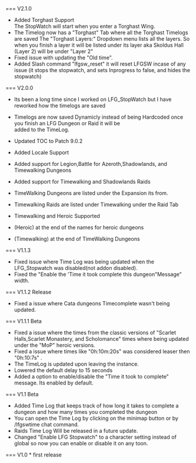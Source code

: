 === V2.1.0
* Added Torghast Support  
The StopWatch will start when you enter a Torghast Wing.
* The Timelog now has a "Torghast" Tab where all the Torghast Timelogs are saved
  The "Torghast Layers:" Dropdown menu lists all the layers.
  So when you finish a layer it will be listed under its layer aka Skoldus Hall (Layer 2) will be under "Layer 2"
* Fixed issue with updating the "Old time".
* Added Slash command "lfgsw_reset"  it will reset LFGSW incase of any issue (it stops the stopwatch, and sets Inprogress to false, and hides the stopwatch)

=== V2.0.0
* Its been a long time since I worked on LFG_StopWatch but I have reworked how the timelogs are saved
* Timelogs are now saved Dynamicly instead of being Hardcoded once you finish an LFG Dungeon or Raid it will be  
added to the TimeLog.

* Updated TOC to Patch 9.0.2
* Added Locale Support
* Added support for Legion,Battle for Azeroth,Shadowlands, and Timewalking Dungeons
* Added support for Timewalking and Shadowlands Raids
* TimeWalking Dungeons are listed under the Expansion its from.
* Timewalking Raids are listed under Timewalking under the Raid Tab

* Timewalking and Heroic Supported
* (Heroic) at the end of the names for heroic dungeons
* (Timewalking) at the end of TimeWalking Dungeons 

=== V1.1.3
* Fixed issue where Time Log was being updated when the LFG_Stopwatch was disabled(not addon disabled).
* Fixed the "Enable the 'Time it took complete this dungeon"Message" width.  

=== V1.1.2 Release
* Fixed a issue where Cata dungeons Timecomplete wasn't being updated.

=== V1.1.1 Beta
* Fixed a issue where the times from the classic versions of  "Scarlet Halls,Scarlet Monastery, and Scholomance" times
where being updated under the "MoP"  heroic versions.
* Fixed a issue where times like "0h:10m:20s" was considered leaser then "0h:10:7s" .
* The TimeLog is updated upon leaving the instance.
* Lowered the default delay to 15 seconds 
* Added a option to enable/disable the "Time it took to complete" message. Its enabled by default.

=== V1.1 Beta
* Added Time Log that keeps track of how long it takes to complete a dungeon and how many times you completed  the dungeon
* You can open the Time Log by clicking on the minimap button or by /lfgswtime chat command.
* Raids Time Log Will be released in a future update.    
* Changed "Enable LFG Stopwatch" to a character setting instead of global so now you can enable or disable it on any toon.

=== V1.0
     * first release

